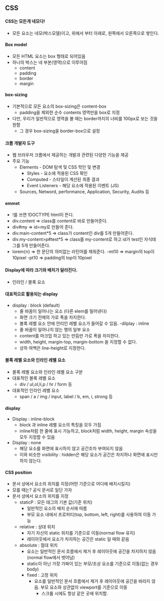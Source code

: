 ## CSS
#### CSS는 모든게 네모다!
- 모든 요소는 네모(박스모델)이고, 위에서 부터 아래로, 왼쪽에서 오른쪽으로 쌓인다.
#### Box model
- 모든 HTML 요소는 box 형태로 되어있음
- 하나의 박스는 네 부분(영역)으로 이루어짐
  - content
  - padding
  - border
  - margin
####  box-sizing
- 기본적으로 모든 요소의 box-sizing은 content-box
  - padding을 제외한 순수 contents 영역만을 box로 지정
- 다만, 우리가 일반적으로 영역을 볼 때는 border까지의 너비를 100px로 보는 것을 원함
  - 그 경우 box-sizing을 border-box으로 설정

#### 크롬 개발자 도구
- 웹 브라우저 크롬에서 제공하는 개발과 관련된 다양한 기능을 제공
- 주요 기능
  - Elements - DOM 탐색 및 CSS 학인 및 변경
    - Styles - 요소에 적용된 CSS 확인
    - Computed - 스타일이 계산된 최종 결과
    - Event Listeners - 해당 요소에 적용된 이벤트 (JS)
  - Sources, Netword, performance, Application, Security, Audits 등

#### emmet
- !를 쓰면 !DOCTYPE html이 뜬다.
- div.content => class를 content로 바로 만들어준다.
- div#my => id=my로 만들어 준다.
- div.main-content*5 => class가 content인 div를 5개 만들어준다.
- div.my-content>p#test*5 => class를 my-content로 하고 id가 test인 자식태그를 5개 만들어준다.
- lorem{n} => 한 문단의 의미없는 라틴어를 채워준다.
-mt10 => margin의 top이 10pixel
-pt10 => padding의 top이 10pixel

#### Display에 따라 크기와 배치가 달라진다.
- 인라인 / 블록 요소
#### 대표적으로 활용되는 display
- display : block (default)
  - 줄 바꿈이 일어나는 요소 (다른 elem를 밀어낸다)
  - 화면 크기 전체의 가로 폭을 차지한다.
  - 볼록 레벨 요소 안에 안리인 레벨 요소가 들어갈 수 있음.
-dilplay : inline
  - 줄 바꿈이 일어나지 않는 행의 일부 요소
  - content를 마크업 하고 있는 만듬만 가로 폭을 차지한다.
  - width, height, margin-top, margin-bottom 을 지정할 수 없다.
  - 상하 여백은 line-height로 지정한다.

#### 블록 레벨 요소와 인라인 레벨 요소
- 블록 레벨 요소와 인라인 레벨 요소 구분
- 대표적인 블록 레벨 요소
  - div / ul,ol,li,p / hr / form 등
- 대표적인 인라인 레벨 요소
  - span / a / img / input, label / b, em, i, strong 등
#### display
- Display : inline-block
  - block 과 inline 레벨 요소의 특징을 모두 가짐
  - inline처럼 한 줄에 표시 가능하고, block처럼 width, height, margin 속성을 모두 지정할 수 있음
- Display : none
  - 해당 요소를 화면에 표시하지 않고 공간조차 부여되지 않음
  - 이와 비슷한 visibility : hidden은 해당 요소가 공간은 차지하나 화면에 표시만 하지 않는다.
#### CSS position
- 문서 상에서 요소의 위치를 지정(어떤 기준으로 어디에 배치시킬지)
- 모를 때는? 공식 문서로 일단 가자
- 문서 상에서 요소의 위치를 지정
  - staticP : 모든 태그의 기본 값(기준 위치)
    - 일반적인 요소의 배치 순서에 따름
    - 부모 요소 내에서 프로퍼티(top, bottom, left, right)를 사용하여 이동 가능
  - relative : 상대 위치
    - 자기 자신의 static 위치를 기준으로 이동(normal flow 유지)
    - 레이아웃에서 요소가 차지하는 공간은 static 일 때와 같음
  - absolute : 절대 위치
    - 요소는 일반적인 문서 흐름에서 제거 후 레이아웃에 공간을 차지하지 않음(normal flow에서 벗어남)
    - static이 아닌 가장 가짜이 있는 부모/조상 요소를 기준으로 이동(없는 경우 body)
    - fixed : 고정 위치
      - 요소를 일반적인 문서 흐름에서 제거 후 레이아웃에 공간을 바라지 않음.
      부모 요소와 상관없이 viewport를 기준으로 이동
        - 스크롤 시에도 항상 같은 곳에 위치함.